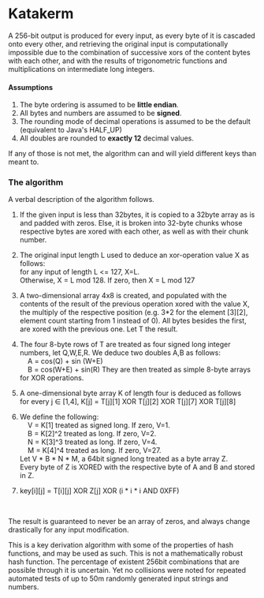 # Katakerm
A 256-bit output is produced for every input, as every byte of it
is cascaded onto every other, and retrieving the original input is computationally impossible due to the combination of successive xors of the content bytes with each other, and with the results of trigonometric functions and multiplications on intermediate long integers.

#### Assumptions
1. The byte ordering is assumed to be **little endian**.
2. All bytes and numbers are assumed to be **signed**.
3. The rounding mode of decimal operations is assumed to be the default (equivalent to Java's HALF_UP)
4. All doubles are rounded to **exactly 12** decimal values.

If any of those is not met, the algorithm can and will yield different keys than meant to.


### The algorithm
A verbal description of the algorithm follows.

1. If the given input is less than 32bytes, it is copied to a 32byte array as is
and padded with zeros. Else, it is broken into 32-byte chunks whose respective bytes are xored with each other, as well as with their chunk number.

2) The original input length L used to deduce an xor-operation value X as follows:
<br>for any input of length L <= 127, X=L.
<br>Otherwise, X = L mod 128. If zero, then X = L mod 127

3. A two-dimensional array 4x8 is created, and populated with the contents of the result of the previous operation xored with the value X, the multiply of the respective position (e.g. 3*2 for the element [3][2], element count starting from 1 instead of 0). All bytes besides the first, are xored with the previous one. Let T the result.

4. The four 8-byte rows of T are treated as four signed long integer numbers, let Q,W,E,R. We deduce two doubles A,B as follows:
&nbsp;&nbsp;&nbsp;&nbsp;<br>&nbsp;&nbsp;&nbsp;&nbsp;A = cos(Q) + sin (W+E)
&nbsp;&nbsp;&nbsp;&nbsp;<br>&nbsp;&nbsp;&nbsp;&nbsp;B = cos(W+E) + sin(R)
They are then treated as simple 8-byte arrays for XOR operations.

5. A one-dimensional byte array K of length four is deduced as follows
<br>for every j ∈ [1,4], K[j] = T[j][1] XOR T[j][2] XOR T[j][7] XOR T[j][8]
	
6. We define the following:
<br>&nbsp;&nbsp;&nbsp;&nbsp;V = K[1] treated as signed long. If zero, V=1.
<br>&nbsp;&nbsp;&nbsp;&nbsp;B = K[2]^2 treated as long. If zero, V=2.
<br>&nbsp;&nbsp;&nbsp;&nbsp;N = K[3]^3 treated as long. If zero, V=4.
<br>&nbsp;&nbsp;&nbsp;&nbsp;M = K[4]^4 treated as long. If zero, V=27.
    <br>Let  V * B * N * M, a 64bit signed long treated as a byte array Z.
    <br>Every byte of Z is XORED with the respective byte of A and B
    and stored in Z.

7. key[i][j] = T[i][j] XOR Z[j] XOR (i * i * i AND 0XFF)
<br>

The result is guaranteed to never be an array of zeros, and
always change drastically for any input modification.

This is a key derivation algorithm with some of the properties of hash functions,
and may be used as such. This is not a mathematically robust hash function. The percentage of existent 256bit combinations that are possible through it is uncertain. Yet no collisions were noted for repeated automated tests of up to 50m randomly generated input strings and numbers.


